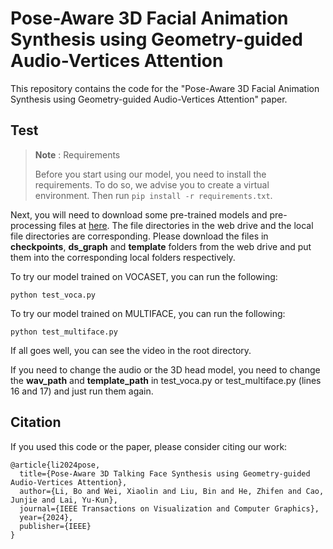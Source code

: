 # Pose-Aware 3D Facial Animation Synthesis using Geometry-guided Audio-Vertices Attention

This repository contains the code for the "Pose-Aware 3D Facial Animation Synthesis using Geometry-guided Audio-Vertices Attention" paper.


## Test
> **Note** : Requirements
> 
> Before you start using our model, you need to install the requirements. To do so, we advise you to create a virtual environment. Then run `pip install -r requirements.txt`.

Next, you will need to download some pre-trained models and pre-processing files at [here](). The file directories in the web drive and the local file directories are corresponding. Please download the files in **checkpoints**, **ds_graph** and **template** folders from the web drive and put them into the corresponding local folders respectively.

To try our model trained on VOCASET, you can run the following:
```shell
python test_voca.py
```

To try our model trained on MULTIFACE, you can run the following:
```shell
python test_multiface.py
```

If all goes well, you can see the video in the root directory.

If you need to change the audio or the 3D head model, you need to change the **wav_path** and **template_path** in test_voca.py or test_multiface.py (lines 16 and 17) and just run them again.


## Citation
If you used this code or the paper, please consider citing our work:
```
@article{li2024pose,
  title={Pose-Aware 3D Talking Face Synthesis using Geometry-guided Audio-Vertices Attention},
  author={Li, Bo and Wei, Xiaolin and Liu, Bin and He, Zhifen and Cao, Junjie and Lai, Yu-Kun},
  journal={IEEE Transactions on Visualization and Computer Graphics},
  year={2024},
  publisher={IEEE}
}
```
